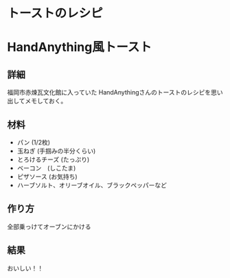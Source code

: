 # トーストのレシピ


# HandAnything風トースト

## 詳細
福岡市赤煉瓦文化館に入っていた HandAnythingさんのトーストのレシピを思い出してメモしておく。

## 材料
- パン (1/2枚)
- 玉ねぎ (手掴みの半分くらい)
- とろけるチーズ (たっぷり)
- ベーコン　(しこたま)
- ピザソース (お気持ち)
- ハーブソルト、オリーブオイル、ブラックペッパーなど

## 作り方
全部乗っけてオーブンにかける

## 結果
おいしい！！

